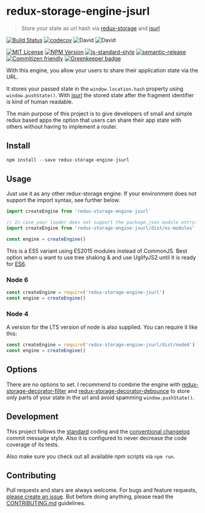 # redux-storage-engine-jsurl

> Store your state as url hash via [redux-storage](https://github.com/react-stack/redux-storage) and [jsurl](https://github.com/Sage/jsurl)

[![Build Status](https://img.shields.io/circleci/project/axe312ger/redux-storage-engine-jsurl/master.svg?maxAge=2592000)](https://circleci.com/gh/axe312ger/redux-storage-engine-jsurl)
[![codecov](https://codecov.io/gh/axe312ger/redux-storage-engine-jsurl/branch/master/graph/badge.svg)](https://codecov.io/gh/axe312ger/redux-storage-engine-jsurl)
![David](https://img.shields.io/david/axe312ger/redux-storage-engine-jsurl.svg)
![David](https://img.shields.io/david/dev/axe312ger/redux-storage-engine-jsurl.svg)

[![MIT License](https://img.shields.io/badge/license-MIT-blue.svg)](https://axe312.mit-license.org)
[![NPM Version](https://img.shields.io/npm/v/redux-storage-engine-jsurl.svg)](https://www.npmjs.com/package/redux-storage-engine-jsurl)
[![js-standard-style](https://img.shields.io/badge/code%20style-standard-brightgreen.svg?style=flat)](https://github.com/feross/standard)
[![semantic-release](https://img.shields.io/badge/%F0%9F%93%A6%F0%9F%9A%80-semantic--release-e10079.svg)](https://github.com/semantic-release/semantic-release)
[![Commitizen friendly](https://img.shields.io/badge/commitizen-friendly-brightgreen.svg)](http://commitizen.github.io/cz-cli/)
[![Greenkeeper badge](https://badges.greenkeeper.io/axe312ger/redux-storage-engine-jsurl.svg)](https://greenkeeper.io/)

With this engine, you allow your users to share their application state via the URL.

It stores your passed state in the `window.location.hash` property using `window.pushState()`. With [jsurl](https://github.com/Sage/jsurl) the stored state after the fragment identifier is kind of human readable.

The main purpose of this project is to give developers of small and simple redux based apps the option that users can share their app state with others without having to implement a router.

## Install

```js
npm install --save redux-storage-engine-jsurl
```

## Usage

Just use it as any other redux-storage engine. If your environment does not support the import syntax, see further below.

```js
import createEngine from 'redux-storage-engine-jsurl'

// In case your loader does not support the package.json module entry:
import createEngine from 'redux-storage-engine-jsurl/dist/es-modules'

const engine = createEngine()
```

This is a ES5 variant using ES2015 modules instead of CommonJS. Best option when u want to use
tree shaking & and use UglifyJS2 until it is ready for [ES6](https://github.com/webpack/webpack/issues/2545).

### Node 6
```js
const createEngine = require('redux-storage-engine-jsurl')
const engine = createEngine()
```

### Node 4
A version for the LTS version of node is also supplied. You can require it like this:

```js
const createEngine = require('redux-storage-engine-jsurl/dist/node4')
const engine = createEngine()
```

## Options

There are no options to set. I recommend to combine the engine with [redux-storage-decorator-filter](https://github.com/react-stack/redux-storage-decorator-filter) and [redux-storage-decorator-debounce](https://github.com/react-stack/redux-storage-decorator-debounce)
to store only parts of your state in the url and avoid spamming `window.pushState()`.

## Development

This project follows the [standard](https://github.com/feross/standard) coding and the [conventional changelog](https://github.com/conventional-changelog/conventional-changelog-angular/blob/master/convention.md) commit message style. Also it is configured to never decrease the code coverage of its tests.

Also make sure you check out all available npm scripts via `npm run`.

## Contributing

Pull requests and stars are always welcome. For bugs and feature requests, [please create an issue](https://github.com/axe312ger/redux-storage-engine-jsurl/issues/new).
But before doing anything, please read the [CONTRIBUTING.md](./CONTRIBUTING.md) guidelines.

